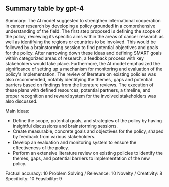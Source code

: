 ## Summary table by gpt-4
Summary: 
The AI model suggested to strengthen international cooperation in cancer research by developing a policy grounded in a comprehensive understanding of the field. The first step proposed is defining the scope of the policy, reviewing its specific aims within the areas of cancer research as well as identifying the regions or countries to be involved. This would be followed by a brainstorming session to find potential objectives and goals for the policy. After narrowing down these ideas and defining SMART goals within categorized areas of research, a feedback process with key stakeholders would take place. Furthermore, the AI model emphasized the significance of setting up a mechanism for monitoring and evaluation of the policy's implementation. The review of literature on existing policies was also recommended, notably identifying the themes, gaps and potential barriers based on findings from the literature reviews. The execution of these plans with defined resources, potential partners, a timeline, and proper recognition and reward system for the involved stakeholders was also discussed.

Main Ideas: 
- Define the scope, potential goals, and strategies of the policy by having insightful discussions and brainstorming sessions. 
- Create measurable, concrete goals and objectives for the policy, shaped by feedback from various stakeholders.
- Develop an evaluation and monitoring system to ensure the effectiveness of the policy.
- Perform an extensive literature review on existing policies to identify the themes, gaps, and potential barriers to implementation of the new policy.

Factual accuracy: 10
Problem Solving / Relevance: 10
Novelty / Creativity: 8
Specificity: 10
Feasibility: 9